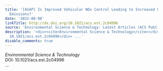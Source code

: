 ```yaml
---
title: '[ASAP] Is Improved Vehicular NOx Control Leading to Increased Urban NH<sub>3</sub>
  Emissions?'
date: '2022-08-08'
linkTitle: http://dx.doi.org/10.1021/acs.est.2c04996
source: 'Environmental Science & Technology: Latest Articles (ACS Publications)'
description: '<div><cite>Environmental Science & Technology</cite></div><div>DOI:
  10.1021/acs.est.2c04996</div> ...'
disable_comments: true
---
```

<div><cite>Environmental Science & Technology</cite></div><div>DOI: 10.1021/acs.est.2c04996</div> ...